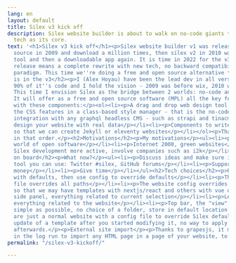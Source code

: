 ```yaml
---
lang: en
layout: default
title: Silex v3 kick off
description: Silex website builder is about to walk on no-code giants toes, with JAMStack/static/serverless
  tech as its core.
text: '<h1>Silex v3 kick off</h1><p>Silex website builder v1 was released as open
  source in 2009 and download a million times, then silex v2 in 2010 was made an online
  tool and then a downloadable app again. It is time in 2022 for the v3. Every major
  release means a complete rewrite with new tech, no backward compatibility, a new
  paradigm. This time we''re doing a free and open source alternative to Webflow.</p><h2>What
  is in the v3</h2><p>I (Alex Hoyau) have been the lead dev in all versions, I wrote
  90% of it''s code and I hold the vision - 2009 was before wix, 2010 was before no-code.
  This time I envision Silex as the bridge between 2 worlds: no-code and JAMStack/static/serverless.
  It will offer as a free and open source software (MPL) all the key features of Webflow
  with these components:</p><ol><li><p>A drag and drop web design tool, showing all
  the CSS features in a class-based style manager - that is the no-code part</p></li><li><p>An
  integration with any graphql headless CMS - such as strapi and tinacms, to visually
  design your website with real data</p></li><li><p>Components to write liquid templates
  so that we can create Jekyll or eleventy websites</p></li></ol><p>That is the plan,
  in that order.</p><h2>Motivations</h2><p>My motivations</p><ul><li><p>SL mission</p></li><li><p>A
  world of open software</p></li><li><p>Internet 2000, green websites</p></li><li><p>Make
  Silex development more active, involve companies such as i2k</p></li></ul><h2>Get
  on board</h2><p>What now?</p><ul><li><p>Discuss ideas and make sure it will be a
  tool you can use: Twitter #silex, GitHub forums</p></li><li><p>Support by sharing</p></li><li><p>Give
  money</p></li><li><p>Give time</p></li></ul><h2>Tech choices</h2><p>Philosophy</p><ul><li><p>Works
  with defaults, then use config to override defaults</p></li><li><p>The website config
  file overrides all paths</p></li><li><p>The website config overrides the blocks,
  so that we may have templates with nextjs/react and others with vue or tailwind</p></li></ul><p>UI</p><ul><li><p>Right
  side panel, everything related to current selection</p></li><li><p>Left side panel,
  everything related to the website</p></li><li><p>Top bar, the "view" menu</p></li></ul><p>Dashboard</p><ul><li><p>As
  simple as possible, no choice of a folder, store in default location + config</p></li></ul><p>Templates</p><p>They
  are just a normal website with a config file to override Silex defaults. No possible
  update of a template after you started modifying it, no way to apply another template
  afterwards.</p><p>External site import</p><p>Thanks to grapesjs, it may be possible
  in the log run to import any HTML page in a page of your website, to be developed.</p>'
permalink: "/silex-v3-kickoff/"

---
```

